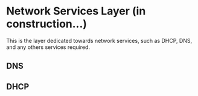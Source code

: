 # Network Services Layer (in construction...)

This is the layer dedicated towards network services, such as DHCP, DNS, and any others services required.

## DNS

## DHCP
